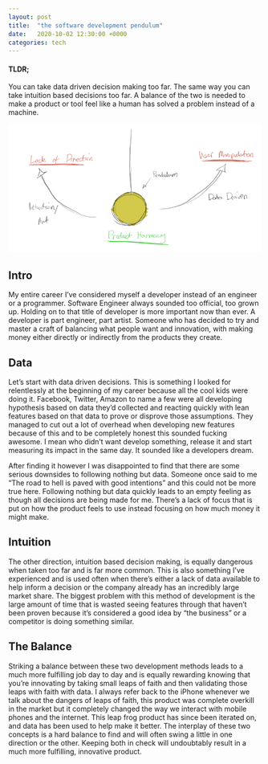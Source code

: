 ```yaml
---
layout: post
title:  "the software development pendulum"
date:   2020-10-02 12:30:00 +0000
categories: tech
---
```


#### TLDR;

You can take data driven decision making too far. The same way you can take intuition based decisions too far. A balance of the two is needed to make a product or tool feel like a human has solved a problem instead of a machine.

![](/assets/thesoftwaredevelopmentpendulum/pendulum.jpg)

## Intro

My entire career I’ve considered myself a developer instead of an engineer or a programmer. Software Engineer always sounded too official, too grown up. Holding on to that title of developer is more important now than ever. A developer is part engineer, part artist. Someone who has decided to try and master a craft of balancing what people want and innovation, with making money either directly or indirectly from the products they create.

## Data

Let’s start with data driven decisions. This is something I looked for relentlessly at the beginning of my career because all the cool kids were doing it. Facebook, Twitter, Amazon to name a few were all developing hypothesis based on data they’d collected and reacting quickly with lean features based on that data to prove or disprove those assumptions. They managed to cut out a lot of overhead when developing new features because of this and to be completely honest this sounded fucking awesome. I mean who didn’t want develop something, release it and start measuring its impact in the same day. It sounded like a developers dream.

After finding it however I was disappointed to find that there are some serious downsides to following nothing but data. Someone once said to me “The road to hell is paved with good intentions” and this could not be more true here. Following nothing but data quickly leads to an empty feeling as though all decisions are being made for me. There’s a lack of focus that is put on how the product feels to use instead focusing on how much money it might make.

## Intuition

The other direction, intuition based decision making, is equally dangerous when taken too far and is far more common. This is also something I’ve experienced and is used often when there’s either a lack of data available to help inform a decision or the company already has an incredibly large market share. The biggest problem with this method of development is the large amount of time that is wasted seeing features through that haven’t been proven because it’s considered a good idea by “the business” or a competitor is doing something similar.

## The Balance

Striking a balance between these two development methods leads to a much more fulfilling job day to day and is equally rewarding knowing that you’re innovating by taking small leaps of faith and then validating those leaps with faith with data. I always refer back to the iPhone whenever we talk about the dangers of leaps of faith, this product was complete overkill in the market but it completely changed the way we interact with mobile phones and the internet. This leap frog product has since been iterated on, and data has been used to help make it better. The interplay of these two concepts is a hard balance to find and will often swing a little in one direction or the other. Keeping both in check will undoubtably result in a much more fulfilling, innovative product.